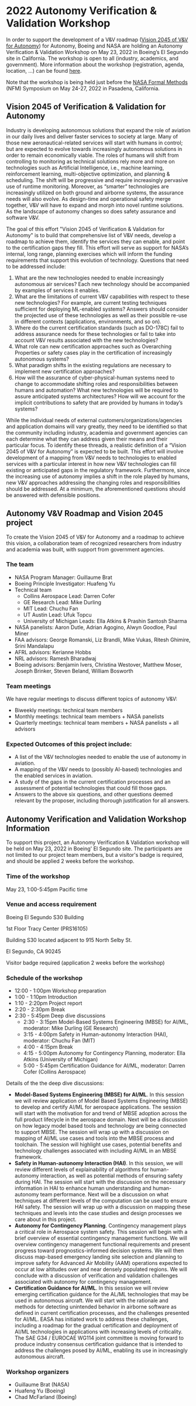 # 2022 Autonomy Verification & Validation Workshop

In order to support the development of a V&V roadmap ([Vision 2045 of V&V for Autonomy](#vision-2045-of-verification-&-validation-for-autonomy)) for Autonomy, Boeing and NASA are holding an Autonomy Verification & Validation Workshop on May 23, 2022 in Boeing’s El Segundo site in California.  The workshop is open to all (industry, academics, and government). More information about the workshop (registration, agenda, location, ...) can be found [here](#autonomy-verification-and-validation-workshop-information).

Note that the workshop is being held just before the <a href="https://nfm2022.caltech.edu/">NASA Formal Methods</a> (NFM) Symposium on May 24-27, 2022 in Pasadena, California.

## Vision 2045 of Verification & Validation for Autonomy

Industry is developing autonomous solutions that expand the role of aviation in our daily lives and deliver faster services to society at large. Many of those new aeronautical-related services will start with humans in control; but are expected to evolve towards increasingly autonomous solutions in order to remain economically viable. The roles of humans will shift from controlling to monitoring as technical solutions rely more and more on technologies such as Artificial Intelligence, i.e., machine learning, reinforcement learning, multi-objective optimization, and planning & scheduling. The shift will be progressive and require increasingly pervasive use of runtime monitoring. Moreover, as “smarter” technologies are increasingly utilized on both ground and airborne systems, the assurance needs will also evolve. As design-time and operational safety merge together, V&V will have to expand and morph into novel runtime solutions. As the landscape of autonomy changes so does safety assurance and software V&V.

The goal of this effort "Vision 2045 of Verification & Validation for Autonomy" is to build that comprehensive list of V&V needs, develop a roadmap to achieve them, identify the services they can enable, and point to the certification gaps they fill. This effort will serve as support for NASA’s internal, long range, planning exercises which will inform the funding requirements that support this evolution of technology. Questions that need to be addressed include:
1. What are the new technologies needed to enable increasingly autonomous air services? Each new technology should be accompanied by examples of services it enables.
2. What are the limitations of current V&V capabilities with respect to these new technologies? For example, are current testing techniques sufficient for deploying ML-enabled systems? Answers should consider the projected use of these technologies as well as their possible re-use in different contexts (applications, environments, and so on).
3. Where do the current certification standards (such as DO-178C) fail to address assurance needs for these technologies or fail to take into account V&V results associated with the new technologies?
4. What role can new certification approaches such as Overarching Properties or safety cases play in the certification of increasingly autonomous systems?
5. What paradigm shifts in the existing regulations are necessary to implement new certification approaches?
6. How will the assurance of cyber-physical-human systems need to change to accommodate shifting roles and responsibilities between humans and automation? What new technologies will be required to assure anticipated systems architectures? How will we account for the implicit contributions to safety that are provided by humans in today’s systems?

While the individual needs of external customers/organizations/agencies and application domains will vary greatly, they need to be identified so that the community including industry, academia and government agencies can each determine what they can address given their means and their particular focus. To identify these threads, a realistic definition of a “Vision 2045 of V&V for Autonomy” is expected to be built. This effort will involve development of a mapping from V&V needs to technologies to enabled services with a particular interest in how new V&V technologies can fill existing or anticipated gaps in the regulatory framework. Furthermore, since the increasing use of autonomy implies a shift in the role played by humans, new V&V approaches addressing the changing roles and responsibilities should be addressed. At a minimum, the aforementioned questions should be answered with defensible positions. 

## Autonomy V&V Roadmap and Vision 2045 project
To create the Vision 2045 of V&V for Autonomy and a roadmap to achieve this vision, a collaboration team of recognized researchers from industry and academia was built, with support from government agencies.

### The team
- NASA Program Manager: Guillaume Brat
- Boeing Principle Investigator: Huafeng Yu
- Technical team
   - Collins Aerospace Lead: Darren Cofer
   - GE Research Lead: Mike Durling
   - MIT Lead: Chuchu Fan
   - UT Austin Lead: Ufuk Topcu
   - University of Michigan Leads: Ella Atkins & Prashin Santosh Sharma 
- NASA panelists: Aaron Dutle, Adrian Agogino, Alwyn Goodloe, Paul Miner
- FAA advisors: George Romanski, Liz Brandli, Mike Vukas, Ritesh Ghimire, Srini Mandalapu
- AFRL advisors: Kerianne Hobbs
- NRL advisors: Ramesh Bharadwaj
- Boeing advisors: Benjamin Ivers, Christina Westover, Matthew Moser, Joseph Brinker, Steven Beland, William Bosworth

### Team meetings
We have regular meetings to discuss different topics of autonomy V&V:
- Biweekly meetings: technical team members
- Monthly meetings:  technical team members + NASA panelists
- Quarterly meetings: technical team members + NASA panelists + all advisors

### Expected Outcomes of this project include:
- A list of the V&V technologies needed to enable the use of autonomy in aviation.
- A mapping of the V&V needs to (possibly AI-based) technologies and the enabled services in aviation.
- A study of the gaps in the current certification processes and an assessment of potential technologies that could fill those gaps.
- Answers to the above six questions, and other questions deemed relevant by the proposer, including thorough justification for all answers.

## Autonomy Verification and Validation Workshop Information
To support this project, an Autonomy Verification \& Validation workshop will be held on May 23, 2022 in Boeing' El Segundo site. The participants are not limited to our project team members, but a visitor's badge is required, and should be applied 2 weeks before the workshop.

### Time of the workshop

May 23, 1:00-5:45pm Pacific time

### Venue and access requirement

Boeing El Segundo S30 Building

1st Floor Tracy Center (PRS16105)

Building S30 located adjacent to 915 North Selby St.

El Segundo, CA 90245

Visitor badge required (application 2 weeks before the workshop)

### Schedule of the workshop
- 12:00 - 1:00pm Workshop preparation
- 1:00 - 1:10pm Introduction
- 1:10 - 2:20pm Project report
- 2:20 - 2:30pm  Break
- 2:30 - 5:45pm Deep dive discussions
   - 2:30 - 3:15pm Model-Based Systems Engineering (MBSE) for AI/ML, moderator: Mike Durling (GE Research)
   - 3:15 - 4:00pm Safety in Human-autonomy Interaction (HAI), moderator: Chuchu Fan (MIT)
   - 4:00 - 4:15pm Break
   - 4:15 - 5:00pm Autonomy for Contingency Planning, moderator: Ella Atkins (University of Michigan)
   - 5:00 - 5:45pm Certification Guidance for AI/ML, moderator: Darren Cofer (Collins Aerospace)

Details of the the deep dive discussions:
- **Model-Based Systems Engineering (MBSE) for AI/ML**. In this session we will review application of Model Based Systems Engineering (MBSE) to develop and certify AI/ML for aerospace applications. The session will start with the motivation for and trend of MBSE adoption across the full product lifecycle in the aerospace domain. Next will be a discussion on how legacy model based tools and technology are being connected to support MBSE. The session will wrap up with a discussion on mapping of AI/ML use cases and tools into the MBSE process and toolchain. The session will highlight use cases, potential benefits and technology challenges associated with including AI/ML in an MBSE framework. 
- **Safety in Human-autonomy Interaction (HAI)**. In this session, we will review different levels of explainability of algorithms for human-autonomy interaction, as well as potential methods of ensuring safety during HAI. The session will start with the discussion on the necessary information in HAI to enhance human understanding and human-autonomy team performance. Next will be a discussion on what techniques at different levels of the computation can be used to ensure HAI safety. The session will wrap up with a discussion on mapping these techniques and levels into the case studies and design processes we care about in this project.
- **Autonomy for Contingency Planning**. Contingency management plays a critical role in Aerospace system safety. This session will begin with a brief overview of essential contingency management functions. We will overview contingency management functional requirements and present progress toward prognostics-informed decision systems. We will then discuss map-based emergency landing site selection and planning to improve safety for Advanced Air Mobility (AAM) operations expected to occur at low altitudes over and near densely populated regions.  We will conclude with a discussion of verification and validation challenges associated with autonomy for contingency management. 
- **Certification Guidance for AI/ML**. In this session we will review emerging certification guidance for the AL/ML technologies that may be used in autonomous aircraft.  We will start with the rationale and methods for detecting unintended behavior in airborne software as defined in current certification processes, and the challenges presented for AI/ML.  EASA has initiated work to address these challenges, including a roadmap for the gradual certification and deployment of AI/ML technologies in applications with increasing levels of criticality.  The SAE G34 / EUROCAE WG114 joint committee is moving forward to produce industry consensus certification guidance that is intended to address the challenges posed by AI/ML, enabling its use in increasingly autonomous aircraft.  

### Workshop organizers

- Guillaume Brat (NASA)
- Huafeng Yu (Boeing)
- Chad McFarland (Boeing)


